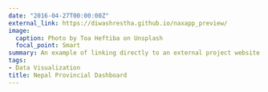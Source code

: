 ```yaml
---
date: "2016-04-27T00:00:00Z"
external_link: https://diwashrestha.github.io/naxapp_preview/
image:
  caption: Photo by Toa Heftiba on Unsplash
  focal_point: Smart
summary: An example of linking directly to an external project website using `external_link`.
tags:
- Data Visualization
title: Nepal Provincial Dashboard
---
```

